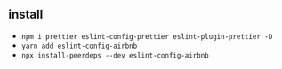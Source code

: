 ## install

-   `npm i prettier eslint-config-prettier eslint-plugin-prettier -D`
-   `yarn add eslint-config-airbnb`
-   `npx install-peerdeps --dev eslint-config-airbnb`
